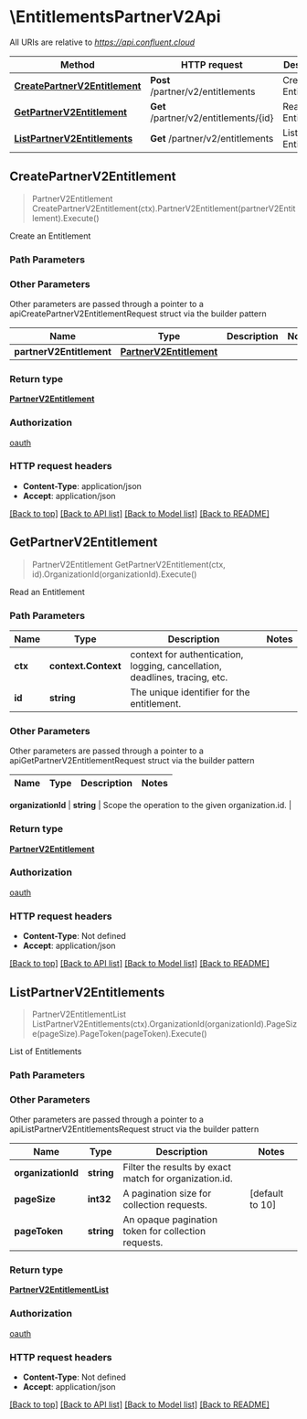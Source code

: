 # \EntitlementsPartnerV2Api

All URIs are relative to *https://api.confluent.cloud*

Method | HTTP request | Description
------------- | ------------- | -------------
[**CreatePartnerV2Entitlement**](EntitlementsPartnerV2Api.md#CreatePartnerV2Entitlement) | **Post** /partner/v2/entitlements | Create an Entitlement
[**GetPartnerV2Entitlement**](EntitlementsPartnerV2Api.md#GetPartnerV2Entitlement) | **Get** /partner/v2/entitlements/{id} | Read an Entitlement
[**ListPartnerV2Entitlements**](EntitlementsPartnerV2Api.md#ListPartnerV2Entitlements) | **Get** /partner/v2/entitlements | List of Entitlements



## CreatePartnerV2Entitlement

> PartnerV2Entitlement CreatePartnerV2Entitlement(ctx).PartnerV2Entitlement(partnerV2Entitlement).Execute()

Create an Entitlement



### Path Parameters



### Other Parameters

Other parameters are passed through a pointer to a apiCreatePartnerV2EntitlementRequest struct via the builder pattern


Name | Type | Description  | Notes
------------- | ------------- | ------------- | -------------
 **partnerV2Entitlement** | [**PartnerV2Entitlement**](PartnerV2Entitlement.md) |  | 

### Return type

[**PartnerV2Entitlement**](partner.v2.Entitlement.md)

### Authorization

[oauth](../README.md#oauth)

### HTTP request headers

- **Content-Type**: application/json
- **Accept**: application/json

[[Back to top]](#) [[Back to API list]](../README.md#documentation-for-api-endpoints)
[[Back to Model list]](../README.md#documentation-for-models)
[[Back to README]](../README.md)


## GetPartnerV2Entitlement

> PartnerV2Entitlement GetPartnerV2Entitlement(ctx, id).OrganizationId(organizationId).Execute()

Read an Entitlement



### Path Parameters


Name | Type | Description  | Notes
------------- | ------------- | ------------- | -------------
**ctx** | **context.Context** | context for authentication, logging, cancellation, deadlines, tracing, etc.
**id** | **string** | The unique identifier for the entitlement. | 

### Other Parameters

Other parameters are passed through a pointer to a apiGetPartnerV2EntitlementRequest struct via the builder pattern


Name | Type | Description  | Notes
------------- | ------------- | ------------- | -------------

 **organizationId** | **string** | Scope the operation to the given organization.id. | 

### Return type

[**PartnerV2Entitlement**](partner.v2.Entitlement.md)

### Authorization

[oauth](../README.md#oauth)

### HTTP request headers

- **Content-Type**: Not defined
- **Accept**: application/json

[[Back to top]](#) [[Back to API list]](../README.md#documentation-for-api-endpoints)
[[Back to Model list]](../README.md#documentation-for-models)
[[Back to README]](../README.md)


## ListPartnerV2Entitlements

> PartnerV2EntitlementList ListPartnerV2Entitlements(ctx).OrganizationId(organizationId).PageSize(pageSize).PageToken(pageToken).Execute()

List of Entitlements



### Path Parameters



### Other Parameters

Other parameters are passed through a pointer to a apiListPartnerV2EntitlementsRequest struct via the builder pattern


Name | Type | Description  | Notes
------------- | ------------- | ------------- | -------------
 **organizationId** | **string** | Filter the results by exact match for organization.id. | 
 **pageSize** | **int32** | A pagination size for collection requests. | [default to 10]
 **pageToken** | **string** | An opaque pagination token for collection requests. | 

### Return type

[**PartnerV2EntitlementList**](partner.v2.EntitlementList.md)

### Authorization

[oauth](../README.md#oauth)

### HTTP request headers

- **Content-Type**: Not defined
- **Accept**: application/json

[[Back to top]](#) [[Back to API list]](../README.md#documentation-for-api-endpoints)
[[Back to Model list]](../README.md#documentation-for-models)
[[Back to README]](../README.md)

